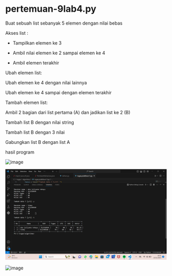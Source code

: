 # pertemuan-9lab4.py

<p>Buat sebuah list sebanyak 5 elemen dengan nilai bebas</p>
<p>Akses list :
  
- Tampilkan elemen ke 3
  
- Ambil nilai elemen ke 2 sampai elemen ke 4
  
- Ambil elemen terakhir</p>
<p>Ubah elemen list:
  
Ubah elemen ke 4 dengan nilai lainnya

Ubah elemen ke 4 sampai dengan elemen terakhir</p>
<p>Tambah elemen list:
  
Ambil 2 bagian dari list pertama (A) dan jadikan list ke 2 (B)

Tambah list B dengan nilai string

Tambah list B dengan 3 nilai

Gabungkan list B dengan list A</p>

<p>hasil program</p>

![image](https://github.com/ekarahayu24/pertemuan-9lab4.py/assets/147680283/26c82f77-f260-4764-9baf-337ca87922f4)




![alt text](gambar/gambar2.png?raw=true)

![image](https://github.com/ekarahayu24/pertemuan-9lab4.py/assets/147680283/7d710490-455c-4caa-aeb0-0fe87cc134d7)


